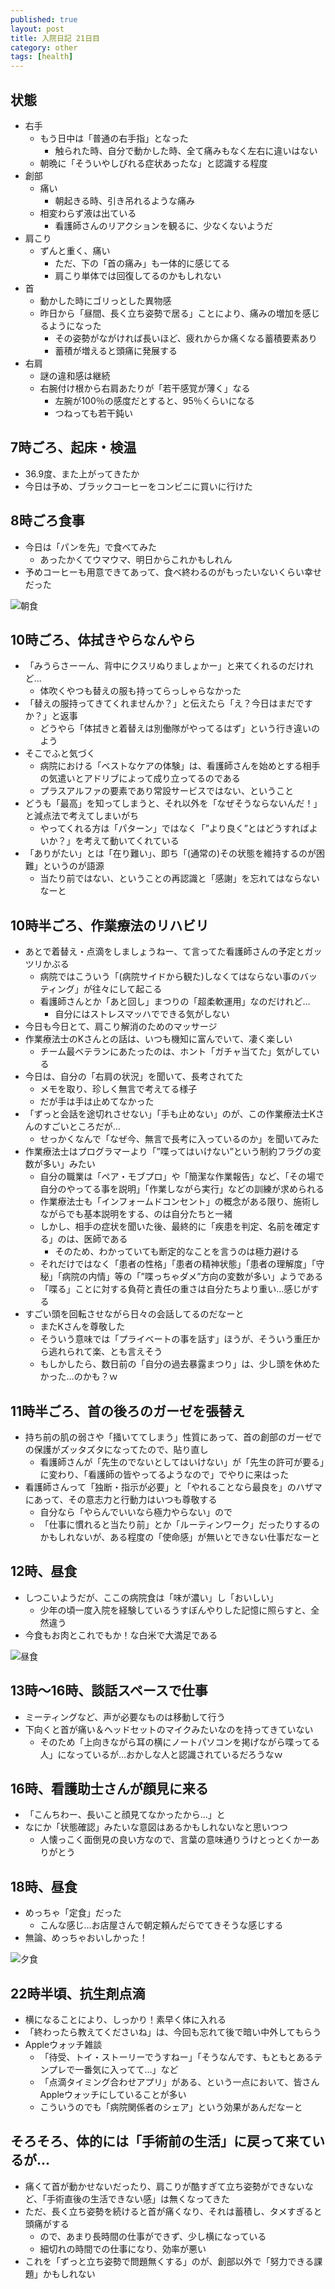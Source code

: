 ```yaml
---
published: true
layout: post
title: 入院日記 21日目
category: other
tags: [health]
---
```


## 状態

- 右手
  - もう日中は「普通の右手指」となった
    - 触られた時、自分で動かした時、全て痛みもなく左右に違いはない
  - 朝晩に「そういやしびれる症状あったな」と認識する程度
- 創部
  - 痛い
    - 朝起きる時、引き吊れるような痛み
  - 相変わらず液は出ている
    - 看護師さんのリアクションを観るに、少なくないようだ
- 肩こり
  - ずんと重く、痛い
    - ただ、下の「首の痛み」も一体的に感じてる
    - 肩こり単体では回復してるのかもしれない
- 首
  - 動かした時にゴリっとした異物感
  - 昨日から「昼間、長く立ち姿勢で居る」ことにより、痛みの増加を感じるようになった
    - その姿勢がながければ長いほど、疲れからか痛くなる蓄積要素あり
    - 蓄積が増えると頭痛に発展する
- 右肩
  - 謎の違和感は継続
  - 右腕付け根から右肩あたりが「若干感覚が薄く」なる
    - 左腕が100％の感度だとすると、95％くらいになる
    - つねっても若干鈍い

## 7時ごろ、起床・検温

- 36.9度、また上がってきたか
- 今日は予め、ブラックコーヒーをコンビニに買いに行けた

## 8時ごろ食事

- 今日は「パンを先」で食べてみた
  - あったかくてウマウマ、明日からこれかもしれん
- 予めコーヒーも用意できてあって、食べ終わるのがもったいないくらい幸せだった

![朝食](/images/other/photos/PXL_20250622_225453520.jpg)

## 10時ごろ、体拭きやらなんやら

- 「みうらさーーん、背中にクスリぬりましょかー」と来てくれるのだけれど…
  - 体吹くやつも替えの服も持ってらっしゃらなかった
- 「替えの服持ってきてくれませんか？」と伝えたら「え？今日はまだですか？」と返事
  - どうやら「体拭きと着替えは別働隊がやってるはず」という行き違いのよう
- そこでふと気づく
  - 病院における「ベストなケアの体験」は、看護師さんを始めとする相手の気遣いとアドリブによって成り立ってるのである
  - プラスアルファの要素であり常設サービスではない、ということ
- どうも「最高」を知ってしまうと、それ以外を「なぜそうならないんだ！」と減点法で考えてしまいがち
  - やってくれる方は「パターン」ではなく「”より良く”とはどうすればよいか？」を考えて動いてくれている
- 「ありがたい」とは「在り難い」、即ち「(通常の)その状態を維持するのが困難」というのが語源
  - 当たり前ではない、ということの再認識と「感謝」を忘れてはならないなーと

## 10時半ごろ、作業療法のリハビリ

- あとで着替え・点滴をしましょうねー、て言ってた看護師さんの予定とガッツリかぶる
  - 病院ではこういう「(病院サイドから観た)しなくてはならない事のバッティング」が往々にして起こる
  - 看護師さんとか「あと回し」まつりの「超柔軟運用」なのだけれど…
    - 自分にはストレスマッハでできる気がしない
- 今日も今日とて、肩こり解消のためのマッサージ
- 作業療法士のKさんとの話は、いつも機知に富んでいて、凄く楽しい
  - チーム最ベテランにあたったのは、ホント「ガチャ当てた」気がしている
- 今日は、自分の「右肩の状況」を聞いて、長考されてた
  - メモを取り、珍しく無言で考えてる様子
  - だが手は手は止めてなかった
- 「ずっと会話を途切れさせない」「手も止めない」のが、この作業療法士Kさんのすごいところだが…
  - せっかくなんで「なぜ今、無言で長考に入っているのか」を聞いてみた
- 作業療法士はプログラマーより「”喋ってはいけない”という制約フラグの変数が多い」みたい
  - 自分の職業は「ペア・モブプロ」や「簡潔な作業報告」など、「その場で自分のやってる事を説明」「作業しながら実行」などの訓練が求められる
  - 作業療法士も「インフォームドコンセント」の概念がある限り、施術しながらでも基本説明をする、のは自分たちと一緒
  - しかし、相手の症状を聞いた後、最終的に「疾患を判定、名前を確定する」のは、医師である
    - そのため、わかっていても断定的なことを言うのは極力避ける
  - それだけではなく「患者の性格」「患者の精神状態」「患者の理解度」「守秘」「病院の内情」等の「”喋っちゃダメ”方向の変数が多い」ようである
  - 「喋る」ことに対する負荷と責任の重さは自分たちより重い…感じがする
- すごい頭を回転させながら日々の会話してるのだなーと
  - またKさんを尊敬した
  - そういう意味では「プライベートの事を話す」ほうが、そういう重圧から逃れられて楽、とも言えそう
  - もしかしたら、数日前の「自分の過去暴露まつり」は、少し頭を休めたかった…のかも？ｗ

## 11時半ごろ、首の後ろのガーゼを張替え

- 持ち前の肌の弱さや「掻いててしまう」性質にあって、首の創部のガーゼでの保護がズッタズタになってたので、貼り直し
  - 看護師さんが「先生のでないとしてはいけない」が「先生の許可が要る」に変わり、「看護師の皆やってるようなので」でやりに来はった
- 看護師さんって「独断・指示が必要」と「やれることなら最良を」のハザマにあって、その意志力と行動力はいつも尊敬する
  - 自分なら「やらんでいいなら極力やらない」ので
  - 「仕事に慣れると当たり前」とか「ルーティンワーク」だったりするのかもしれないが、ある程度の「使命感」が無いとできない仕事だなーと

## 12時、昼食

- しつこいようだが、ここの病院食は「味が濃い」し「おいしい」
  - 少年の頃一度入院を経験しているうすぼんやりした記憶に照らすと、全然違う
- 今食もお肉とこれでもか！な白米で大満足である

![昼食](/images/other/photos/PXL_20250623_025530034.jpg)

## 13時〜16時、談話スペースで仕事

- ミーティングなど、声が必要なものは移動して行う
- 下向くと首が痛い＆ヘッドセットのマイクみたいなのを持ってきていない
  - そのため「上向きながら耳の横にノートパソコンを掲げながら喋ってる人」になっているが…おかしな人と認識されているだろうなｗ

## 16時、看護助士さんが顔見に来る

- 「こんちわー、長いこと顔見てなかったから…」と
- なにか「状態確認」みたいな意図はあるかもしれないなと思いつつ
  - 人懐っこく面倒見の良い方なので、言葉の意味通りうけとっとくかーありがとう

## 18時、昼食

- めっちゃ「定食」だった
  - こんな感じ…お店屋さんで朝定頼んだらでてきそうな感じする
- 無論、めっちゃおいしかった！

![夕食](/images/other/photos/PXL_20250623_090442854.jpg)

## 22時半頃、抗生剤点滴

- 横になることにより、しっかり！素早く体に入れる
- 「終わったら教えてくださいね」は、今回も忘れて後で暗い中外してもらう
- Appleウォッチ雑談
  - 「待受、トイ・ストーリーでうすねー」「そうなんです、もともとあるテンプレで一番気に入ってて…」など
  - 「点滴タイミング合わせアプリ」がある、という一点において、皆さんAppleウォッチにしていることが多い
  - こういうのでも「病院関係者のシェア」という効果があんだなーと

## そろそろ、体的には「手術前の生活」に戻って来ているが…

- 痛くて首が動かせないだったり、肩こりが酷すぎて立ち姿勢ができないなど、「手術直後の生活できない感」は無くなってきた
- ただ、長く立ち姿勢を続けると首が痛くなり、それは蓄積し、タメすぎると頭痛がする
  - ので、あまり長時間の仕事ができず、少し横になっている
  - 細切れの時間での仕事になり、効率が悪い
- これを「ずっと立ち姿勢で問題無くする」のが、創部以外で「努力できる課題」かもしれない
